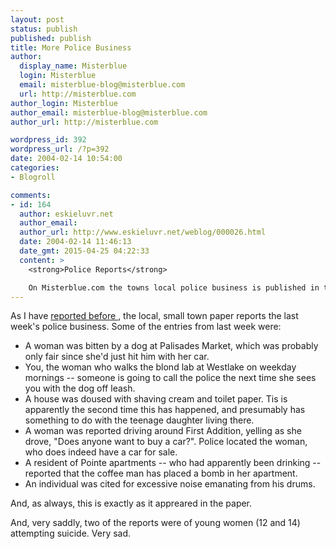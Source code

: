 ```yaml
---
layout: post
status: publish
published: publish
title: More Police Business
author:
  display_name: Misterblue
  login: Misterblue
  email: misterblue-blog@misterblue.com
  url: http://misterblue.com
author_login: Misterblue
author_email: misterblue-blog@misterblue.com
author_url: http://misterblue.com

wordpress_id: 392
wordpress_url: /?p=392
date: 2004-02-14 10:54:00
categories:
- Blogroll

comments:
- id: 164
  author: eskieluvr.net
  author_email: 
  author_url: http://www.eskieluvr.net/weblog/000026.html
  date: 2004-02-14 11:46:13
  date_gmt: 2015-04-25 04:22:33
  content: >
    <strong>Police Reports</strong>

    On Misterblue.com the towns local police business is published in the weekly newspaper. Thought I'd pass along the link: Misterblue. Com Police Business...
---
```

<p>
    As I have
    <a href="http://www.misterblue.com/mt/archives/20031227-even_more_police_bus
iness.html">
        reported
    </a>
    <a href="http://www.misterblue.com/mt/archives/20031206-local_police_are_bus
y.html">
        before
    </a>
    ,
    the local, small town paper reports the last week's police business.
    Some of the entries from last week were:
    <ul>
        <li>
            A woman was bitten by a dog at Palisades Market,
            which was probably only fair since she'd just
            hit him with her car.
        </li>
        <li>
            You, the woman who walks the blond lab at Westlake
            on weekday mornings --
            someone is going to call the police the next time
            she sees you with the dog off leash.
        </li>
        <li>
            A house was doused with shaving cream and toilet paper.
            Tis is apparently the second time this has happened,
            and presumably has something to do with the
            teenage daughter living there.
        </li>
        <li>
            A woman was reported driving around First Addition,
            yelling as she drove, "Does anyone want to buy a car?".
            Police located  the woman, who does indeed have
            a car for sale.
        </li>
        <li>
            A resident of Pointe apartments -- who had apparently
            been drinking -- reported that the coffee man
            has placed a bomb in her apartment.
        </li>
        <li>
            An individual was cited for excessive noise
            emanating from his drums.
        </li>
    </ul>
</p>
<p>
    And, as always, this is exactly as it appreared in the paper.
</p>
<p>
    And, very saddly, two of the reports were of young women
    (12 and 14) attempting suicide.
    Very sad.
</p>
